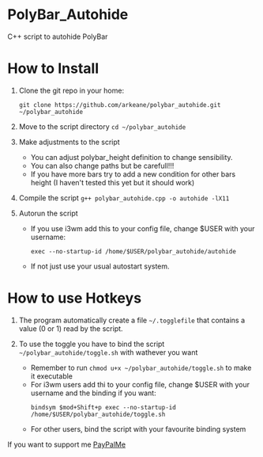 # PolyBar_Autohide
C++ script to autohide PolyBar

# How to Install
1. Clone the git repo in your home: 
     ```
     git clone https://github.com/arkeane/polybar_autohide.git ~/polybar_autohide
     ```

2. Move to the script directory `cd ~/polybar_autohide`

3. Make adjustments to the script
     - You can adjust polybar_height definition to change sensibility.
     - You can also change paths but be carefull!!!
     - If you have more bars try to add a new condition for other bars height (I haven't tested this yet but it should work)
  
4. Compile the script `g++ polybar_autohide.cpp -o autohide -lX11`

5. Autorun the script
     - If you use i3wm add this to your config file, change $USER with your username:
          ```
          exec --no-startup-id /home/$USER/polybar_autohide/autohide
          ```
     - If not just use your usual autostart system.

# How to use Hotkeys
1. The program automatically create a file `~/.togglefile` that contains a value (0 or 1) read by the script.

2. To use the toggle you have to bind the script `~/polybar_autohide/toggle.sh` with wathever you want
     - Remember to run `chmod u+x ~/polybar_autohide/toggle.sh` to make it executable
     - For i3wm users add thi to your config file, change $USER with your username and the binding if you want:
          ```
          bindsym $mod+Shift+p exec --no-startup-id /home/$USER/polybar_autohide/toggle.sh
          ```
     - For other users, bind the script with your favourite binding system 


If you want to support me [PayPalMe](paypal.me/LudovicoPestarino)

